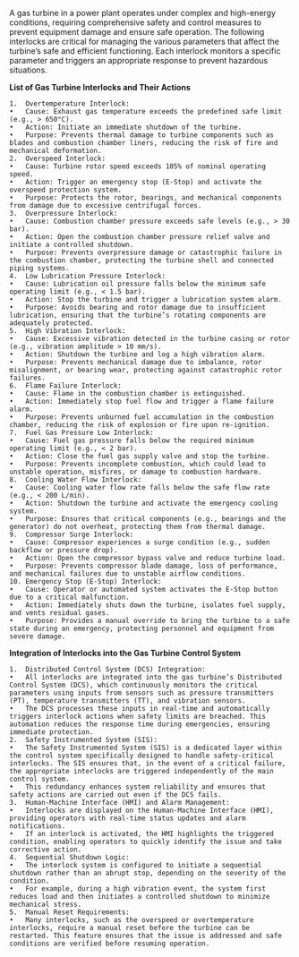 A gas turbine in a power plant operates under complex and high-energy conditions, requiring comprehensive safety and control measures to prevent equipment damage and ensure safe operation. The following interlocks are critical for managing the various parameters that affect the turbine’s safe and efficient functioning. Each interlock monitors a specific parameter and triggers an appropriate response to prevent hazardous situations.

**List of Gas Turbine Interlocks and Their Actions**

	1.	Overtemperature Interlock:
	•	Cause: Exhaust gas temperature exceeds the predefined safe limit (e.g., > 650°C).
	•	Action: Initiate an immediate shutdown of the turbine.
	•	Purpose: Prevents thermal damage to turbine components such as blades and combustion chamber liners, reducing the risk of fire and mechanical deformation.
	2.	Overspeed Interlock:
	•	Cause: Turbine rotor speed exceeds 105% of nominal operating speed.
	•	Action: Trigger an emergency stop (E-Stop) and activate the overspeed protection system.
	•	Purpose: Protects the rotor, bearings, and mechanical components from damage due to excessive centrifugal forces.
	3.	Overpressure Interlock:
	•	Cause: Combustion chamber pressure exceeds safe levels (e.g., > 30 bar).
	•	Action: Open the combustion chamber pressure relief valve and initiate a controlled shutdown.
	•	Purpose: Prevents overpressure damage or catastrophic failure in the combustion chamber, protecting the turbine shell and connected piping systems.
	4.	Low Lubrication Pressure Interlock:
	•	Cause: Lubrication oil pressure falls below the minimum safe operating limit (e.g., < 1.5 bar).
	•	Action: Stop the turbine and trigger a lubrication system alarm.
	•	Purpose: Avoids bearing and rotor damage due to insufficient lubrication, ensuring that the turbine’s rotating components are adequately protected.
	5.	High Vibration Interlock:
	•	Cause: Excessive vibration detected in the turbine casing or rotor (e.g., vibration amplitude > 10 mm/s).
	•	Action: Shutdown the turbine and log a high vibration alarm.
	•	Purpose: Prevents mechanical damage due to imbalance, rotor misalignment, or bearing wear, protecting against catastrophic rotor failures.
	6.	Flame Failure Interlock:
	•	Cause: Flame in the combustion chamber is extinguished.
	•	Action: Immediately stop fuel flow and trigger a flame failure alarm.
	•	Purpose: Prevents unburned fuel accumulation in the combustion chamber, reducing the risk of explosion or fire upon re-ignition.
	7.	Fuel Gas Pressure Low Interlock:
	•	Cause: Fuel gas pressure falls below the required minimum operating limit (e.g., < 2 bar).
	•	Action: Close the fuel gas supply valve and stop the turbine.
	•	Purpose: Prevents incomplete combustion, which could lead to unstable operation, misfires, or damage to combustion hardware.
	8.	Cooling Water Flow Interlock:
	•	Cause: Cooling water flow rate falls below the safe flow rate (e.g., < 200 L/min).
	•	Action: Shutdown the turbine and activate the emergency cooling system.
	•	Purpose: Ensures that critical components (e.g., bearings and the generator) do not overheat, protecting them from thermal damage.
	9.	Compressor Surge Interlock:
	•	Cause: Compressor experiences a surge condition (e.g., sudden backflow or pressure drop).
	•	Action: Open the compressor bypass valve and reduce turbine load.
	•	Purpose: Prevents compressor blade damage, loss of performance, and mechanical failures due to unstable airflow conditions.
	10.	Emergency Stop (E-Stop) Interlock:
	•	Cause: Operator or automated system activates the E-Stop button due to a critical malfunction.
	•	Action: Immediately shuts down the turbine, isolates fuel supply, and vents residual gases.
	•	Purpose: Provides a manual override to bring the turbine to a safe state during an emergency, protecting personnel and equipment from severe damage.


**Integration of Interlocks into the Gas Turbine Control System**

	1.	Distributed Control System (DCS) Integration:
	•	All interlocks are integrated into the gas turbine’s Distributed Control System (DCS), which continuously monitors the critical parameters using inputs from sensors such as pressure transmitters (PT), temperature transmitters (TT), and vibration sensors.
	•	The DCS processes these inputs in real-time and automatically triggers interlock actions when safety limits are breached. This automation reduces the response time during emergencies, ensuring immediate protection.
	2.	Safety Instrumented System (SIS):
	•	The Safety Instrumented System (SIS) is a dedicated layer within the control system specifically designed to handle safety-critical interlocks. The SIS ensures that, in the event of a critical failure, the appropriate interlocks are triggered independently of the main control system.
	•	This redundancy enhances system reliability and ensures that safety actions are carried out even if the DCS fails.
	3.	Human-Machine Interface (HMI) and Alarm Management:
	•	Interlocks are displayed on the Human-Machine Interface (HMI), providing operators with real-time status updates and alarm notifications.
	•	If an interlock is activated, the HMI highlights the triggered condition, enabling operators to quickly identify the issue and take corrective action.
	4.	Sequential Shutdown Logic:
	•	The interlock system is configured to initiate a sequential shutdown rather than an abrupt stop, depending on the severity of the condition.
	•	For example, during a high vibration event, the system first reduces load and then initiates a controlled shutdown to minimize mechanical stress.
	5.	Manual Reset Requirements:
	•	Many interlocks, such as the overspeed or overtemperature interlocks, require a manual reset before the turbine can be restarted. This feature ensures that the issue is addressed and safe conditions are verified before resuming operation.
